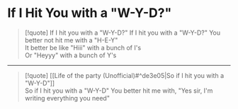 # If I Hit You with a "W-Y-D?"

> [!quote] If I hit you with a "W-Y-D?"
> If I hit you with a "W-Y-D?"
> You better not hit me with a "H-E-Y"  
> It better be like "Hiii" with a bunch of I's  
> Or "Heyyy" with a bunch of Y's

---

> [!quote] [[Life of the party (Unofficial)#^de3e05|So if I hit you with a "W-Y-D"]]  
> So if I hit you with a "W-Y-D"
You better hit me with, "Yes sir, I'm writing everything you need"
